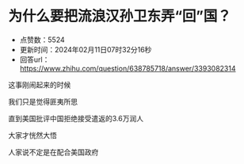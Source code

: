 # 为什么要把流浪汉孙卫东弄“回”国？
- 点赞数：5524
- 更新时间：2024年02月11日07时32分16秒
- 回答url：https://www.zhihu.com/question/638785718/answer/3393082314
<body>
 <p data-pid="MDFerPk1">这事刚闹起来的时候</p>
 <p data-pid="1IEtWzgy">我们只是觉得匪夷所思</p>
 <p data-pid="f3WenUtl">直到美国批评中国拒绝接受遣返的3.6万润人</p>
 <p data-pid="djAlOapp">大家才恍然大悟</p>
 <p data-pid="ZuGsaxvu">人家说不定是在配合美国政府</p>
</body>